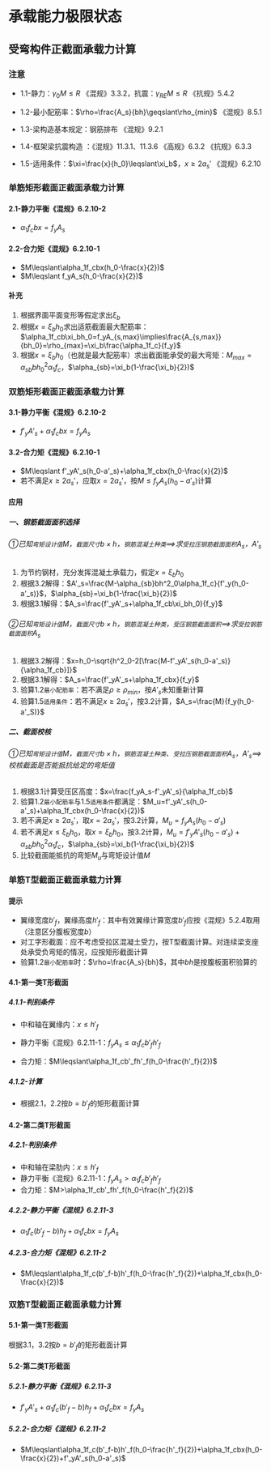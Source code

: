 # 承载能力极限状态

## 受弯构件正截面承载力计算

### 注意

- 1.1-静力：$\gamma_0M\leqslant R$   《混规》3.3.2，抗震：$\gamma_{RE}M\leqslant R$  《抗规》5.4.2

- 1.2-最小配筋率：$\rho=\frac{A_s}{bh}\geqslant\rho_{min}$  《混规》8.5.1

- 1.3-梁构造基本规定：钢筋排布  《混规》9.2.1

- 1.4-框架梁抗震构造 ：《混规》11.3.1、11.3.6  《高规》6.3.2  《抗规》6.3.3

- 1.5-适用条件：$\xi=\frac{x}{h_0}\leqslant\xi_b$，$x\geqslant2a_s'$  《混规》6.2.10

### 单筋矩形截面正截面承载力计算

#### 2.1-静力平衡《混规》6.2.10-2

- $\alpha_1f_cbx=f_yA_s$

#### 2.2-合力矩《混规》6.2.10-1

- $M\leqslant\alpha_1f_cbx(h_0-\frac{x}{2})$
- $M\leqslant f_yA_s(h_0-\frac{x}{2})$

#### 补充

1. 根据界面平面变形等假定求出$\xi_b$
2. 根据$x=\xi_bh_0$求出适筋截面最大配筋率：$\alpha_1f_cb\xi_bh_0=f_yA_{s,max}\implies\frac{A_{s,max}}{bh_0}=\rho_{max}=\xi_b\frac{\alpha_1f_c}{f_y}$
3. 根据$x=\xi_bh_0$（也就是最大配筋率）求出截面能承受的最大弯矩：$M_{max}=\alpha_{sb}bh_0^2\alpha_1f_c$，$\alpha_{sb}=\xi_b(1-\frac{\xi_b}{2})$

### 双筋矩形截面正截面承载力计算

#### 3.1-静力平衡《混规》6.2.10-2

- $f'_yA'_s+\alpha_1f_cbx=f_yA_s$

#### 3.2-合力矩《混规》6.2.10-1

- $M\leqslant f'_yA'_s(h_0-a'_s)+\alpha_1f_cbx(h_0-\frac{x}{2})$
- 若不满足$x\geqslant2a_s'$，应取$x=2a_s'$，按$M\leqslant f_yA_s(h_0-a'_s)$计算

#### 应用

##### 一、钢筋截面面积选择

###### ①已知`弯矩设计值`$M$，`截面尺寸`$b×h$，`钢筋混凝土种类`$\implies$求`受拉压钢筋截面面积`$A_s$，$A'_s$

1. 为节约钢材，充分发挥混凝土承载力，假定$x=\xi_bh_0$
2. 根据3.2解得：$A'_s=\frac{M-\alpha_{sb}bh^2_0\alpha_1f_c}{f'_y(h_0-a'_s)}$，$\alpha_{sb}=\xi_b(1-\frac{\xi_b}{2})$
3. 根据3.1解得：$A_s=\frac{f'_yA'_s+\alpha_1f_cb\xi_bh_0}{f_y}$

###### ②已知`弯矩设计值`$M$，`截面尺寸`$b×h$，`钢筋混凝土种类`，`受压钢筋截面面积`$\implies$求`受拉钢筋截面面积`$A_s$

1. 根据3.2解得：$x=h_0-\sqrt{h^2_0-2[\frac{M-f'_yA'_s(h_0-a'_s)}{\alpha_1f_cb}]}$
2. 根据3.1解得：$A_s=\frac{f'_yA'_s+\alpha_1f_cbx}{f_y}$
3. 验算1.2`最小配筋率`：若不满足$\rho\geqslant\rho_{min}$，按$A'_s$未知重新计算
4. 验算1.5`适用条件`：若不满足$x\geqslant2a_s'$，按3.2计算，$A_s=\frac{M}{f_y(h_0-a'_S)}$

##### 二、截面校核

###### ①已知`弯矩设计值`$M$，`截面尺寸`$b×h$，`钢筋混凝土种类`、`受拉压钢筋截面面积`$A_s$，$A'_s\implies$校核截面是否能抵抗给定的弯矩值

1. 根据3.1计算受压区高度：$x=\frac{f_yA_s-f'_yA'_s}{\alpha_1f_cb}$
2. 验算1.2`最小配筋率`与1.5`适用条件`都满足：$M_u=f'_yA'_s(h_0-a'_s)+\alpha_1f_cbx(h_0-\frac{x}{2})$
3. 若不满足$x\geqslant2a_s'$，取$x=2a_s'$，按3.2计算，$M_u=f_yA_s(h_0-a'_s)$
4. 若不满足$x\leqslant\xi_bh_0$，取$x=\xi_bh_0$，按3.2计算，$M_u=f'_yA'_s(h_0-a'_s)+\alpha_{sb}bh^2_0\alpha_1f_c$，$\alpha_{sb}=\xi_b(1-\frac{\xi_b}{2})$
5. 比较截面能抵抗的弯矩$M_u$与弯矩设计值$M$

### 单筋T型截面正截面承载力计算

#### 提示

- 翼缘宽度$b'_f$，翼缘高度$h'_f$：其中有效翼缘计算宽度$b'_f$应按《混规》5.2.4取用（注意区分腹板宽度$b$）
- 对工字形截面：应不考虑受拉区混凝土受力，按T型截面计算。对连续梁支座处承受负弯矩的情况，应按矩形截面计算
- 验算1.2`最小配筋率`时：$\rho=\frac{A_s}{bh}$，其中$bh$是按腹板面积验算的

#### 4.1-第一类T形截面

##### 4.1.1-判别条件

- 中和轴在翼缘内：$x\leqslant h'_f$

- 静力平衡《混规》6.2.11-1：$f_yA_s\leqslant\alpha_1f_cb'_fh'_f$

- 合力矩：$M\leqslant\alpha_1f_cb'_fh'_f(h_0-\frac{h'_f}{2})$

##### 4.1.2-计算

- 根据2.1，2.2按$b=b'_f$的矩形截面计算

#### 4.2-第二类T形截面

##### 4.2.1-判别条件

- 中和轴在梁肋内：$x\leqslant h'_f$
- 静力平衡《混规》6.2.11-1：$f_yA_s>\alpha_1f_cb'_fh'_f$
- 合力矩：$M>\alpha_1f_cb'_fh'_f(h_0-\frac{h'_f}{2})$

##### 4.2.2-静力平衡《混规》6.2.11-3

- $\alpha_1f_c(b'_f-b)h_f+\alpha_1f_cbx=f_yA_s$

##### 4.2.3-合力矩《混规》6.2.11-2

- $M\leqslant\alpha_1f_c(b'_f-b)h'_f(h_0-\frac{h'_f}{2})+\alpha_1f_cbx(h_0-\frac{x}{2})$

### 双筋T型截面正截面承载力计算

#### 5.1-第一类T形截面

根据3.1，3.2按$b=b'_f$的矩形截面计算

#### 5.2-第二类T形截面

##### 5.2.1-静力平衡《混规》6.2.11-3

- $f'_yA'_s+\alpha_1f_c(b'_f-b)h_f+\alpha_1f_cbx=f_yA_s$

##### 5.2.2-合力矩《混规》6.2.11-2

- $M\leqslant\alpha_1f_c(b'_f-b)h'_f(h_0-\frac{h'_f}{2})+\alpha_1f_cbx(h_0-\frac{x}{2})+f'_yA'_s(h_0-a'_s)$

